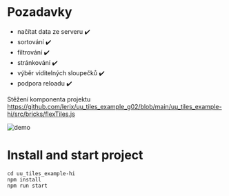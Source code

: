 # Pozadavky

- načítat data ze serveru :heavy_check_mark:
- sortování :heavy_check_mark:
- filtrování :heavy_check_mark:
- stránkování :heavy_check_mark:
- výběr viditelných sloupečků :heavy_check_mark:
- podpora reloadu :heavy_check_mark:

Stěžení komponenta projektu
https://github.com/lerix/uu_tiles_example_g02/blob/main/uu_tiles_example-hi/src/bricks/flexTiles.js


![demo](https://raw.githubusercontent.com/lerix/uu_tiles_example_g02/main/demo.png)

# Install and start project
```
cd uu_tiles_example-hi
npm install
npm run start
```
